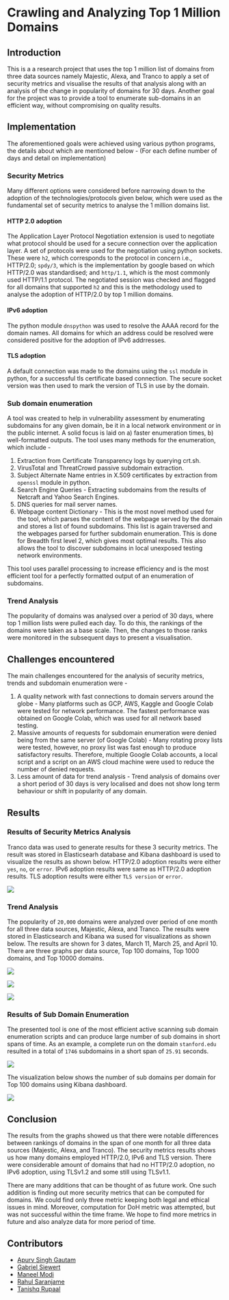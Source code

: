 # Crawling and Analyzing Top 1 Million Domains

## Introduction
This is a a research project that uses the top 1 million list of domains from three data sources namely Majestic, Alexa, and Tranco to apply a set of security metrics and visualise the results of that analysis along with an analysis of the change in popularity of domains for 30 days. Another goal for the project was to provide a tool to enumerate sub-domains in an efficient way, without compromising on quality results.

## Implementation
The aforementioned goals were achieved using various python programs, the details about which are mentioned below -
(For each define number of days and detail on implementation)

### Security Metrics
Many different options were considered before narrowing down to the adoption of the technologies/protocols given below, which were used as the fundamental set of security metrics to analyse the 1 million domains list.

#### HTTP 2.0 adoption
The Application Layer Protocol Negotiation extension is used to negotiate what protocol should be used for a secure connection over the application layer. A set of protocols were used for the negotiation using python sockets. These were `h2`, which corresponds to the protocol in concern i.e., HTTP/2.0; `spdy/3`, which is the implementation by google based on which HTTP/2.0 was standardised; and `http/1.1`, which is the most commonly used HTTP/1.1 protocol. The negotiated session was checked and flagged for all domains that supported `h2` and this is the methodology used to analyse the adoption of HTTP/2.0 by top 1 million domains.

#### IPv6 adoption
The python module `dnspython` was used to resolve the AAAA record for the domain names. All domains for which an address could be resolved were considered positive for the adoption of IPv6 addrresses. 

#### TLS adoption
A default connection was made to the domains using the `ssl` module in python, for a successful tls certificate based connection. The secure socket version was then used to mark the version of TLS in use by the domain.

### Sub domain enumeration
A tool was created to help in vulnerability assessment by enumerating subdomains for any given domain, be it in a local network environment or in the public internet. A solid focus is laid on a) faster enumeration times, b) well-formatted outputs. The tool uses many methods for the enumeration, which include -
1. Extraction from Certificate Transparency logs by querying crt.sh.
2. VirusTotal and ThreatCrowd passive subdomain extraction.
3. Subject Alternate Name entries in X.509 certificates by extraction from `openssl` module in python.
4. Search Engine Queries - Extracting subdomains from the results of Netcraft and Yahoo Search Engines.
5. DNS queries for mail server names.
6. Webpage content Dictionary - This is the most novel method used for the tool, which parses the content of the webpage served by the domain and stores a list of found subdomains. This list is again traversed and the webpages parsed for further subdomain enumeration. This is done for Breadth first level 2, which gives most optimal results. This also allows the tool to discover subdomains in local unexposed testing network environments. 

This tool uses parallel processing to increase efficiency and is the most efficient tool for a perfectly formatted output of an enumeration of subdomains.

### Trend Analysis
The popularity of domains was analysed over a period of 30 days, where top 1 million lists were pulled each day. To do this, the rankings of the domains were taken as a base scale. Then, the changes to those ranks were monitored in the subsequent days to present a visualisation.

## Challenges encountered
The main challenges encountered for the analysis of security metrics, trends and subdomain enumeration were - 
1. A quality network with fast connections to domain servers around the globe - Many platforms such as GCP, AWS, Kaggle and Google Colab were tested for network performance. The fastest performance was obtained on Google Colab, which was used for all network based testing.
2. Massive amounts of requests for subdomain enumeration were denied being from the same server (of Google Colab) - Many rotating proxy lists were tested, however, no proxy list was fast enough to produce satisfactory results. Therefore, multiple Google Colab accounts, a local script and a script on an AWS cloud machine were used to reduce the number of denied requests. 
3. Less amount of data for trend analysis - Trend analysis of domains over a short period of 30 days is very localised and does not show long term behaviour or shift in popularity of any domain.

## Results
### Results of Security Metrics Analysis
Tranco data was used to generate results for these 3 security metrics. The result was stored in Elasticsearh database and Kibana dashboard is used to visualize the results as shown below. HTTP/2.0 adoption results were either `yes`, `no`, or `error`. IPv6 adoption results were same as HTTP/2.0 adoption results. TLS adoption results were either `TLS version` or `error`.

![](images/main_dashboard.png)

### Trend Analysis
The popularity of `20,000` domains were analyzed over period of one month for all three data sources, Majestic, Alexa, and Tranco. The results were stored in Elasticsearch and Kibana wa sused for visualizations as shown below. The results are shown for 3 dates, March 11, March 25, and April 10. There are three graphs per data source, Top 100 domains, Top 1000 domains, and Top 10000 domains.

![](images/majestic_dashboard.png) 

![](images/alexa_dashboard.png)

![](images/tranco_dashboard.png)

### Results of Sub Domain Enumeration
The presented tool is one of the most efficient active scanning sub domain enumeration scripts and can produce large number of sub domains in short spans of time. As an example, a complete run on the domain `stanford.edu` resulted in a total of `1746` subdomains in a short span of `25.91` seconds.

![](images/sub_domain_enum_show.png)

The visualization below shows the number of sub domains per domain for Top 100 domains using Kibana dashboard.

![](images/main_dashboard.png)

## Conclusion
The results from the graphs showed us that there were notable differences between rankings of domains in the span of one month for all three data sources (Majestic, Alexa, and Tranco). The security metrics results shows us how many domains employed HTTP/2.0, IPv6 and TLS version. There were considerable amount of domains that had no HTTP/2.0 adoption, no IPv6 adoption, using TLSv1.2 and some still using TLSv1.1.  

There are many additions that can be thought of as future work. One such addition is finding out more security metrics that can be computed for domains. We could find only three metric keeping both legal and ethical issues in mind.  Moreover, computation for DoH metric was attempted, but was not successful within the time frame. We hope to find more metrics in future and also analyze data for more period of time.

## Contributors
- [Apurv Singh Gautam](https://apurvsinghgautam.me)
- [Gabriel Siewert](https://www.linkedin.com/in/gabriel-siewert-bb7511199/)
- [Maneel Modi](https://www.linkedin.com/in/maneel-modi/)
- [Rahul Saranjame](https://www.linkedin.com/in/rahulsaranjame/)
- [Tanishq Rupaal](https://tanq16.github.io/)


